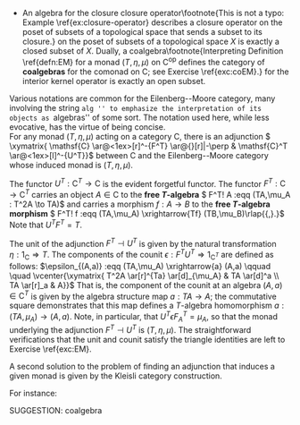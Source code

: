 -  An algebra for the closure closure operator\footnote{This is not a typo: Example \ref{ex:closure-operator} describes a closure operator on the poset of subsets of a topological space that sends a subset to its closure.}
on the poset of subsets of a topological space $X$ is exactly a closed subset of $X$. Dually, a coalgebra\footnote{Interpreting Definition \ref{defn:EM} for a monad $(T,\eta,\mu)$ on $\mathsf{C}^\mathrm{op}$ defines the category of **coalgebras** for the comonad on $\mathsf{C}$; see Exercise \ref{exc:coEM}.} for the interior kernel operator is exactly an open subset.



Various notations are common for the Eilenberg--Moore category, many involving the string ``alg '' to emphasize the interpretation of its objects as ``algebras'' of some sort. The notation used here, while less evocative, has the virtue of being concise.
\
 For any  monad $(T,\eta,\mu)$ acting on a category $\mathsf{C}$, there is an adjunction
$ \xymatrix{ \mathsf{C} \ar@<1ex>[r]^-{F^T} \ar@{}[r]|-\perp & \mathsf{C}^T \ar@<1ex>[l]^-{U^T}}$ between $\mathsf{C}$ and the Eilenberg--Moore category whose induced monad is $(T,\eta,\mu)$.


The functor $U^T : \mathsf{C}^T \to \mathsf{C}$ is the evident forgetful functor.  The functor $F^T : \mathsf{C} \to \mathsf{C}^T$ carries an object $A \in \mathsf{C}$ to the **free $T$-algebra** $ F^T\! A :eqq (TA,\mu_A : T^2A \to TA)$ and carries a morphism $f : A \to B$ to the **free $T$-algebra morphism** $ F^T\! f :eqq  (TA,\mu_A) \xrightarrow{Tf} (TB,\mu_B)\rlap{{\,}.}$ Note that $U^TF^T=T$.

The unit of the adjunction $F^T \dashv U^T$ is given by the natural transformation $\eta : 1_\mathsf{C} \Rightarrow T$. The components of the counit $\epsilon : F^TU^T \Rightarrow 1_{\mathsf{C}^T}$ are defined as follows:
$\epsilon_{(A,a)} :eqq  (TA,\mu_A) \xrightarrow{a} (A,a) \qquad \quad \vcenter{\xymatrix{ T^2A \ar[r]^{Ta} \ar[d]_{\mu_A} & TA \ar[d]^a \\ TA \ar[r]_a & A}}$ That is, the component of the counit at an algebra $(A,a) \in \mathsf{C}^T$ is given by the algebra structure map $a : TA \to A$; the commutative square demonstrates that this map defines a $T$-algebra homomorphism $a : (TA,\mu_A) \to (A,a)$. Note, in particular, that $U^T\epsilon F^T_A = \mu_A$, so that the monad underlying the adjunction $F^T \dashv U^T$ is $(T,\eta,\mu)$. The  straightforward verifications that the unit and counit satisfy the triangle identities are
 left to Exercise \ref{exc:EM}.



A second solution to the problem of finding an adjunction that induces a given monad is given by the Kleisli category construction.





 For instance:


SUGGESTION: coalgebra